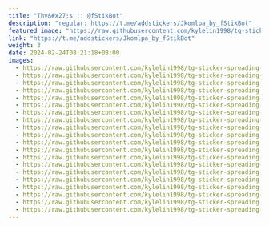 ```yaml
---
title: "Thv&#x27;s :: @fStikBot"
description: "regular: https://t.me/addstickers/Jkomlpa_by_fStikBot"
featured_image: "https://raw.githubusercontent.com/kylelin1998/tg-sticker-spreading-worldwide-images/main/img/d565ea25-e2a7-4cc4-9628-d55328bb0546.jpg"
link: "https://t.me/addstickers/Jkomlpa_by_fStikBot"
weight: 3
date: 2024-02-24T08:21:18+08:00
images:
  - https://raw.githubusercontent.com/kylelin1998/tg-sticker-spreading-worldwide-images/main/img/d565ea25-e2a7-4cc4-9628-d55328bb0546.jpg
  - https://raw.githubusercontent.com/kylelin1998/tg-sticker-spreading-worldwide-images/main/img/d458e5c3-9301-4629-b428-08518f70abd7.jpg
  - https://raw.githubusercontent.com/kylelin1998/tg-sticker-spreading-worldwide-images/main/img/f7c0271f-2886-4d1d-9f91-1ceaff97f997.jpg
  - https://raw.githubusercontent.com/kylelin1998/tg-sticker-spreading-worldwide-images/main/img/424aeed0-17a5-475f-9d41-78991ba19deb.jpg
  - https://raw.githubusercontent.com/kylelin1998/tg-sticker-spreading-worldwide-images/main/img/2a46631d-2bab-4b4f-a16c-ad824ab41681.jpg
  - https://raw.githubusercontent.com/kylelin1998/tg-sticker-spreading-worldwide-images/main/img/66b2de1a-2d30-450a-a3b1-ab0853265def.jpg
  - https://raw.githubusercontent.com/kylelin1998/tg-sticker-spreading-worldwide-images/main/img/ceb548b6-4773-45f9-b0ad-d2a2d75f15aa.jpg
  - https://raw.githubusercontent.com/kylelin1998/tg-sticker-spreading-worldwide-images/main/img/1d1ed955-8bd7-40a7-a720-0150b3beff57.jpg
  - https://raw.githubusercontent.com/kylelin1998/tg-sticker-spreading-worldwide-images/main/img/2270d06f-817f-4854-914d-6afd67cb7a20.jpg
  - https://raw.githubusercontent.com/kylelin1998/tg-sticker-spreading-worldwide-images/main/img/0ea10c4b-434e-438d-968f-311802756c1a.jpg
  - https://raw.githubusercontent.com/kylelin1998/tg-sticker-spreading-worldwide-images/main/img/9cfba794-85e1-4ddb-a1b2-4517615c12a0.jpg
  - https://raw.githubusercontent.com/kylelin1998/tg-sticker-spreading-worldwide-images/main/img/b32b4d7a-4083-4af5-b70c-88b87fe21ea5.jpg
  - https://raw.githubusercontent.com/kylelin1998/tg-sticker-spreading-worldwide-images/main/img/fde65639-3301-47ae-a0ed-aea91a9a9766.jpg
  - https://raw.githubusercontent.com/kylelin1998/tg-sticker-spreading-worldwide-images/main/img/2bb116e0-0985-4d39-8624-03de4a99f140.jpg
  - https://raw.githubusercontent.com/kylelin1998/tg-sticker-spreading-worldwide-images/main/img/e826696f-6166-4499-8ebc-09dcc6b4bb88.jpg
  - https://raw.githubusercontent.com/kylelin1998/tg-sticker-spreading-worldwide-images/main/img/131b9190-945c-4c3f-987a-7a9f7fc18913.jpg
  - https://raw.githubusercontent.com/kylelin1998/tg-sticker-spreading-worldwide-images/main/img/c21d8618-47c9-4a5e-b609-df45386c6736.jpg
  - https://raw.githubusercontent.com/kylelin1998/tg-sticker-spreading-worldwide-images/main/img/e7e6a3a6-53a0-49b1-b9f5-6110a635f2c1.jpg
  - https://raw.githubusercontent.com/kylelin1998/tg-sticker-spreading-worldwide-images/main/img/ebbc35d3-3737-4af3-80ec-db712ec16b68.jpg
  - https://raw.githubusercontent.com/kylelin1998/tg-sticker-spreading-worldwide-images/main/img/5d577dfe-68ed-4bb9-8954-e889325e1f93.jpg
---
```

